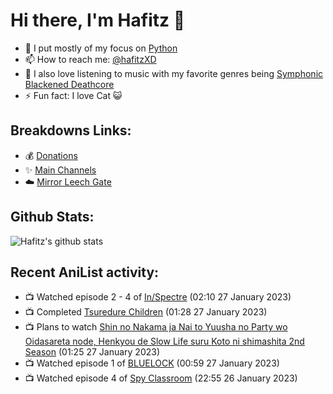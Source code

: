 # Hi there, I'm Hafitz 👋
- 🐍 I put mostly of my focus on [Python](https://python.org)
- 📫 How to reach me: [@hafitzXD](https://t.me/hafitzXD)
- 🎵 I also love listening to music with my favorite genres being [Symphonic Blackened Deathcore](https://youtu.be/qyYmS_iBcy4)
- ⚡ Fun fact: I love Cat 😺

## Breakdowns Links:
- 💰 [Donations](https://t.me/TheBreakdowns/2)
- ✨ [Main Channels](https://t.me/TheBreakdowns)
- ☁️ [Mirror Leech Gate](https://t.me/BreakdownsGate)

## Github Stats:
![Hafitz's github stats](https://github-readme-stats.vercel.app/api?username=breakdowns&show_icons=true&count_private=true&bg_color=00000000&text_color=777)

## Recent AniList activity:
<!-- ANILIST_ACTIVITY:start -->

-   📺 Watched episode 2 - 4 of [In/Spectre](https://anilist.co/anime/107201) (02:10 27 January 2023)
-   📺 Completed [Tsuredure Children](https://anilist.co/anime/98291) (01:28 27 January 2023)
-   📺 Plans to watch [Shin no Nakama ja Nai to Yuusha no Party wo Oidasareta node, Henkyou de Slow Life suru Koto ni shimashita 2nd Season](https://anilist.co/anime/156131) (01:25 27 January 2023)
-   📺 Watched episode 1 of [BLUELOCK](https://anilist.co/anime/137822) (00:59 27 January 2023)
-   📺 Watched episode 4 of [Spy Classroom](https://anilist.co/anime/146323) (22:55 26 January 2023)

<!-- ANILIST_ACTIVITY:end -->

